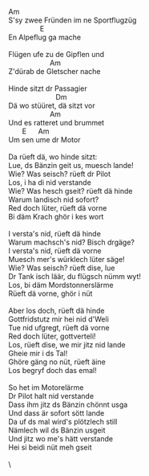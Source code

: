 Am\
S'sy&nbsp;zwee&nbsp;Fründen&nbsp;im&nbsp;ne&nbsp;Sportflugzüg\
&nbsp;&nbsp;&nbsp;&nbsp;&nbsp;&nbsp;&nbsp;&nbsp;&nbsp;&nbsp;&nbsp;&nbsp;&nbsp;&nbsp;&nbsp;&nbsp;E\
En&nbsp;Alpeflug&nbsp;ga&nbsp;mache\
\
Flügen&nbsp;ufe&nbsp;zu&nbsp;de&nbsp;Gipflen&nbsp;und\
&nbsp;&nbsp;&nbsp;&nbsp;&nbsp;&nbsp;&nbsp;&nbsp;&nbsp;&nbsp;&nbsp;&nbsp;&nbsp;&nbsp;&nbsp;&nbsp;&nbsp;&nbsp;&nbsp;&nbsp;&nbsp;Am\
Z'dürab&nbsp;de&nbsp;Gletscher&nbsp;nache\
\
Hinde&nbsp;sitzt&nbsp;dr&nbsp;Passagier\
&nbsp;&nbsp;&nbsp;&nbsp;&nbsp;&nbsp;&nbsp;&nbsp;&nbsp;&nbsp;&nbsp;&nbsp;&nbsp;&nbsp;&nbsp;&nbsp;&nbsp;&nbsp;&nbsp;&nbsp;&nbsp;&nbsp;&nbsp;&nbsp;Dm\
Dä&nbsp;wo&nbsp;stüüret,&nbsp;dä&nbsp;sitzt&nbsp;vor\
&nbsp;&nbsp;&nbsp;&nbsp;&nbsp;&nbsp;&nbsp;&nbsp;&nbsp;&nbsp;&nbsp;&nbsp;&nbsp;&nbsp;&nbsp;&nbsp;&nbsp;&nbsp;&nbsp;&nbsp;&nbsp;Am\
Und&nbsp;es&nbsp;ratteret&nbsp;und&nbsp;brummet\
&nbsp;&nbsp;&nbsp;&nbsp;&nbsp;&nbsp;&nbsp;E&nbsp;&nbsp;&nbsp;&nbsp;&nbsp;&nbsp;Am\
Um&nbsp;sen&nbsp;ume&nbsp;dr&nbsp;Motor\
\
Da&nbsp;rüeft&nbsp;dä,&nbsp;wo&nbsp;hinde&nbsp;sitzt:\
Lue,&nbsp;ds&nbsp;Bänzin&nbsp;geit&nbsp;us,&nbsp;muesch&nbsp;lande!\
Wie?&nbsp;Was&nbsp;seisch?&nbsp;rüeft&nbsp;dr&nbsp;Pilot\
Los,&nbsp;i&nbsp;ha&nbsp;di&nbsp;nid&nbsp;verstande\
Wie?&nbsp;Was&nbsp;hesch&nbsp;gseit?&nbsp;rüeft&nbsp;dä&nbsp;hinde\
Warum&nbsp;landisch&nbsp;nid&nbsp;sofort?\
Red&nbsp;doch&nbsp;lüter,&nbsp;rüeft&nbsp;dä&nbsp;vorne\
Bi&nbsp;däm&nbsp;Krach&nbsp;ghör&nbsp;i&nbsp;kes&nbsp;wort\
\
I&nbsp;versta's&nbsp;nid,&nbsp;rüeft&nbsp;dä&nbsp;hinde\
Warum&nbsp;machsch's&nbsp;nid?&nbsp;Bisch&nbsp;drgäge?\
I&nbsp;versta's&nbsp;nid,&nbsp;rüeft&nbsp;dä&nbsp;vorne\
Muesch&nbsp;mer's&nbsp;würklech&nbsp;lüter&nbsp;säge!\
Wie?&nbsp;Was&nbsp;seisch?&nbsp;rüeft&nbsp;dise,&nbsp;lue\
Dr&nbsp;Tank&nbsp;isch&nbsp;läär,&nbsp;du&nbsp;flügsch&nbsp;nümm&nbsp;wyt!\
Los,&nbsp;bi&nbsp;däm&nbsp;Mordstonnerslärme\
Rüeft&nbsp;dä&nbsp;vorne,&nbsp;ghör&nbsp;i&nbsp;nüt\
\
Aber&nbsp;los&nbsp;doch,&nbsp;rüeft&nbsp;dä&nbsp;hinde\
Gottfridstutz&nbsp;mir&nbsp;hei&nbsp;nid&nbsp;d'Weli\
Tue&nbsp;nid&nbsp;ufgregt,&nbsp;rüeft&nbsp;dä&nbsp;vorne\
Red&nbsp;doch&nbsp;lüter,&nbsp;gottverteli!\
Los,&nbsp;rüeft&nbsp;dise,&nbsp;we&nbsp;mir&nbsp;jitz&nbsp;nid&nbsp;lande\
Gheie&nbsp;mir&nbsp;i&nbsp;ds&nbsp;Tal!\
Ghöre&nbsp;gäng&nbsp;no&nbsp;nüt,&nbsp;rüeft&nbsp;äine\
Los&nbsp;begryf&nbsp;doch&nbsp;das&nbsp;emal!\
\
So&nbsp;het&nbsp;im&nbsp;Motorelärme\
Dr&nbsp;Pilot&nbsp;halt&nbsp;nid&nbsp;verstande\
Dass&nbsp;ihm&nbsp;jitz&nbsp;ds&nbsp;Bänzin&nbsp;chönnt&nbsp;usga\
Und&nbsp;dass&nbsp;är&nbsp;sofort&nbsp;sött&nbsp;lande\
Da&nbsp;uf&nbsp;ds&nbsp;mal&nbsp;wird's&nbsp;plötzlech&nbsp;still\
Nämlech&nbsp;wil&nbsp;ds&nbsp;Bänzin&nbsp;usgeit\
Und&nbsp;jitz&nbsp;wo&nbsp;me's&nbsp;hätt&nbsp;verstande\
Hei&nbsp;si&nbsp;beidi&nbsp;nüt&nbsp;meh&nbsp;gseit&nbsp;\
\
\
